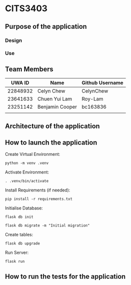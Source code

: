 # CITS3403
## Purpose of the application

### Design

### Use

## Team Members
| UWA ID | Name | Github Username |
| --------------- | --------------- | --------------- |
| 22848932 | Celyn Chew | CelynChew |
| 23641633  | Chuen Yui Lam  | Roy-Lam  |
| 23251142  | Benjamin Cooper | bc163836 |
|  |  |  |

## Architecture of the application

## How to launch the application
Create Virtual Environment:

```python -m venv .venv```

Activate Environment:

```. .venv/bin/activate```

Install Requirements (if needed):

```pip install -r requirements.txt```

Initialise Database:

```flask db init```

```flask db migrate -m "Initial migration"```

Create tables:

```flask db upgrade```

Run Server:

```flask run```

## How to run the tests for the application
